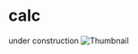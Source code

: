 # calc
under construction
![Thumbnail](https://github.com/Malcom-gif/calc/assets/94373433/db2ac87a-a4ac-40fd-9de9-6a1fca2be988)
